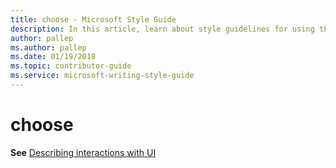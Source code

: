 ```yaml
---
title: choose - Microsoft Style Guide
description: In this article, learn about style guidelines for using the term 'choose' in Microsoft documentation.
author: pallep
ms.author: pallep
ms.date: 01/19/2018
ms.topic: contributor-guide
ms.service: microsoft-writing-style-guide
---
```


# choose

**See** [Describing interactions with UI](~/procedures-instructions/describing-interactions-with-ui.md)
